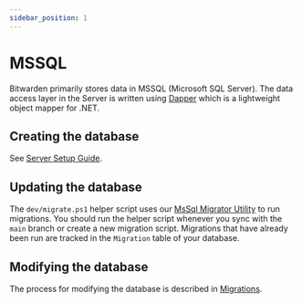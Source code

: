 ```yaml
---
sidebar_position: 1
---
```


# MSSQL

Bitwarden primarily stores data in MSSQL (Microsoft SQL Server). The data access layer in the Server
is written using [Dapper](https://github.com/DapperLib/Dapper) which is a lightweight object mapper
for .NET.

## Creating the database

See [Server Setup Guide](../../guide.md).

## Updating the database

The `dev/migrate.ps1` helper script uses our
[MsSql Migrator Utility](https://github.com/bitwarden/server/tree/main/util/MsSqlMigratorUtility) to
run migrations. You should run the helper script whenever you sync with the `main` branch or create
a new migration script. Migrations that have already been run are tracked in the `Migration` table
of your database.

## Modifying the database

The process for modifying the database is described in
[Migrations](./../../../../contributing/database-migrations/).
